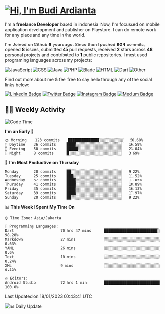 # [![Hi, I'm Budi Ardianta](https://readme-typing-svg.herokuapp.com?size=24&vCenter=true&lines=%F0%9F%91%8B+Hi%2C+I'm+Budi+Ardianta+;%F0%9F%92%BB+Android+And+Web+Developer+)](https://git.io/typing-svg)

I'm a **freelance Developer** based in indonesia. Now, I'm focussed on mobile application development and publisher on Playstore. I can do remote work for any place and any time in the world.

I'm Joined on Github **6** years ago. Since then I pushed **904** commits, opened **8** issues, submitted **45** pull requests, received **2** stars across **48** personal projects and contributed to **1** public repositories.
I most used programing languages across my projects:

![JavaScript](https://img.shields.io/badge/-JavaScript-%23f1e05a?style=flat&logo=JavaScript&logoColor=white)
![CSS](https://img.shields.io/badge/-CSS-%23563d7c?style=flat&logo=CSS&logoColor=white)
![Java](https://img.shields.io/badge/-Java-%23b07219?style=flat&logo=Java&logoColor=white)
![PHP](https://img.shields.io/badge/-PHP-%234F5D95?style=flat&logo=PHP&logoColor=white)
![Blade](https://img.shields.io/badge/-Blade-%23f7523f?style=flat&logo=Blade&logoColor=white)
![HTML](https://img.shields.io/badge/-HTML-%23e34c26?style=flat&logo=HTML&logoColor=white)
![Dart](https://img.shields.io/badge/-Dart-%2300B4AB?style=flat&logo=Dart&logoColor=white)
![Other](https://img.shields.io/badge/-Other-%23ededed?style=flat&logo=Other&logoColor=white)

Find out more about me & feel free to say hello through any of the social links below:

[![Linkedin Badge](https://img.shields.io/badge/-budiardianata-blue?style=flat&logo=Linkedin&logoColor=white&link=https://www.linkedin.com/in/budiardianata/)](https://www.linkedin.com/in/budiardianata/)
[![Twitter Badge](https://img.shields.io/badge/-budiardianata-%231DA1F2.svg?style=flat&logo=twitter&logoColor=white&link=https://www.twitter.com/budiardianata)](https://www.linkedin.com/in/budiardianata/)
[![Instagram Badge](https://img.shields.io/badge/-budiardianata-purple?style=flat&logo=instagram&logoColor=white&link=https://instagram.com/budiardianata/)](https://instagram.com/budiardianata)
[![Medium Badge](https://img.shields.io/badge/-@budiardianata-%2312100E.svg?style=flat&logo=Medium&logoColor=white&link=https://medium.com/@budiardianata/)](https://medium.com/@budiardianata)

## 👨‍💻 Weekly Activity
<!--START_SECTION:waka-->
![Code Time](http://img.shields.io/badge/Code%20Time-1%2C511%20hrs%2059%20mins-blue)

**I'm an Early 🐤** 

```text
🌞 Morning    123 commits    ██████████████░░░░░░░░░░░   56.68% 
🌆 Daytime    36 commits     ████░░░░░░░░░░░░░░░░░░░░░   16.59% 
🌃 Evening    50 commits     █████░░░░░░░░░░░░░░░░░░░░   23.04% 
🌙 Night      8 commits      █░░░░░░░░░░░░░░░░░░░░░░░░   3.69%

```
📅 **I'm Most Productive on Thursday** 

```text
Monday       20 commits     ██░░░░░░░░░░░░░░░░░░░░░░░   9.22% 
Tuesday      25 commits     ███░░░░░░░░░░░░░░░░░░░░░░   11.52% 
Wednesday    37 commits     ████░░░░░░░░░░░░░░░░░░░░░   17.05% 
Thursday     41 commits     ████░░░░░░░░░░░░░░░░░░░░░   18.89% 
Friday       35 commits     ████░░░░░░░░░░░░░░░░░░░░░   16.13% 
Saturday     39 commits     ████░░░░░░░░░░░░░░░░░░░░░   17.97% 
Sunday       20 commits     ██░░░░░░░░░░░░░░░░░░░░░░░   9.22%

```


📊 **This Week I Spent My Time On** 

```text
⌚︎ Time Zone: Asia/Jakarta

💬 Programming Languages: 
Dart                     70 hrs 47 mins      ████████████████████████░   98.28% 
Markdown                 27 mins             ░░░░░░░░░░░░░░░░░░░░░░░░░   0.63% 
YAML                     26 mins             ░░░░░░░░░░░░░░░░░░░░░░░░░   0.6% 
Text                     10 mins             ░░░░░░░░░░░░░░░░░░░░░░░░░   0.24% 
XML                      9 mins              ░░░░░░░░░░░░░░░░░░░░░░░░░   0.23%

🔥 Editors: 
Android Studio           72 hrs 1 min        █████████████████████████   100.0%

```


 Last Updated on 18/01/2023 00:43:41 UTC
<!--END_SECTION:waka-->

![📊 Daily Update](https://github.com/budiardianata/budiardianata/actions/workflows/update-activity.yml/badge.svg)
